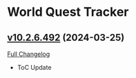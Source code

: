 # World Quest Tracker

## [v10.2.6.492](https://github.com/Tercioo/World-Quest-Tracker/tree/v10.2.6.492) (2024-03-25)
[Full Changelog](https://github.com/Tercioo/World-Quest-Tracker/compare/v10.2.5.491...v10.2.6.492) 

- ToC Update  
